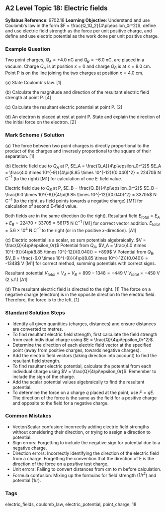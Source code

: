 ## A2 Level Topic 18: Electric fields

**Syllabus Reference**: 9702.18
**Learning Objective**: Understand and use Coulomb's law in the form $F = \frac{Q_1Q_2}{4\pi\epsilon_0r^2}$, define and use electric field strength as the force per unit positive charge, and define and use electric potential as the work done per unit positive charge.

### Example Question
Two point charges, $Q_A = +4.0$ nC and $Q_B = -6.0$ nC, are placed in a vacuum. Charge $Q_A$ is at position $x=0$ and charge $Q_B$ is at $x = 8.0$ cm. Point P is on the line joining the two charges at position $x = 4.0$ cm.

(a) State Coulomb's law. [1]

(b) Calculate the magnitude and direction of the resultant electric field strength at point P. [4]

(c) Calculate the resultant electric potential at point P. [2]

(d) An electron is placed at rest at point P. State and explain the direction of the initial force on the electron. [2]

### Mark Scheme / Solution
(a)
The force between two point charges is directly proportional to the product of the charges and inversely proportional to the square of their separation. [1]

(b)
Electric field due to $Q_A$ at P, $E_A = \frac{Q_A}{4\pi\epsilon_0r^2}$
$E_A = \frac{4.0 \times 10^{-9}}{4\pi(8.85 \times 10^{-12})(0.040)^2} = 22470$ N C$^{-1}$ (to the right)
[M1] for calculation of one E-field value.

Electric field due to $Q_B$ at P, $E_B = \frac{Q_B}{4\pi\epsilon_0r^2}$
$E_B = \frac{6.0 \times 10^{-9}}{4\pi(8.85 \times 10^{-12})(0.040)^2} = 33705$ N C$^{-1}$ (to the right, as field points towards a negative charge)
[M1] for calculation of second E-field value.

Both fields are in the same direction (to the right).
Resultant field $E_{total} = E_A + E_B = 22470 + 33705 = 56175$ N C$^{-1}$ [M1] for correct vector addition.
$E_{total} = 5.6 \times 10^4$ N C$^{-1}$ to the right (or in the positive x-direction). [A1]

(c)
Electric potential is a scalar, so sum potentials algebraically.
$V = \frac{Q}{4\pi\epsilon_0r}$
Potential from $Q_A$, $V_A = \frac{4.0 \times 10^{-9}}{4\pi(8.85 \times 10^{-12})(0.040)} = +899$ V
Potential from $Q_B$, $V_B = \frac{-6.0 \times 10^{-9}}{4\pi(8.85 \times 10^{-12})(0.040)} = -1348$ V
[M1] for correct method, summing potentials with correct signs.

Resultant potential $V_{total} = V_A + V_B = 899 - 1348 = -449$ V
$V_{total} = -450$ V (2 s.f.) [A1]

(d)
The resultant electric field is directed to the right. [1]
The force on a negative charge (electron) is in the opposite direction to the electric field. Therefore, the force is to the left. [1]

### Standard Solution Steps
- Identify all given quantities (charges, distances) and ensure distances are converted to metres.
- To find resultant electric field strength, first calculate the field strength from each individual charge using $E = \frac{Q}{4\pi\epsilon_0r^2}$.
- Determine the direction of each electric field vector at the specified point (away from positive charges, towards negative charges).
- Add the electric field vectors (taking direction into account) to find the resultant field strength.
- To find resultant electric potential, calculate the potential from each individual charge using $V = \frac{Q}{4\pi\epsilon_0r}$. Remember to include the sign of the charge.
- Add the scalar potential values algebraically to find the resultant potential.
- To determine the force on a charge $q$ placed at the point, use $F=qE$. The direction of the force is the same as the field for a positive charge and opposite to the field for a negative charge.

### Common Mistakes
- Vector/Scalar confusion: Incorrectly adding electric field strengths without considering their direction, or trying to assign a direction to potential.
- Sign errors: Forgetting to include the negative sign for potential due to a negative charge.
- Direction errors: Incorrectly identifying the direction of the electric field from a charge. Forgetting the convention that the direction of E is the direction of the force on a *positive* test charge.
- Unit errors: Failing to convert distances from cm to m before calculation.
- Formula confusion: Mixing up the formulas for field strength ($1/r^2$) and potential ($1/r$).

### Tags
electric_fields, coulomb_law, electric_potential, point_charge, 18